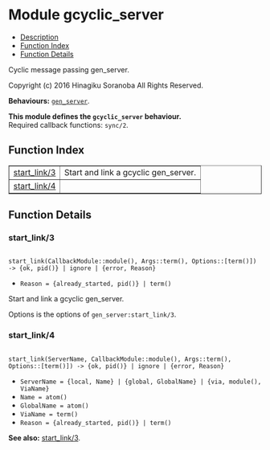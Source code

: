 

# Module gcyclic_server #
* [Description](#description)
* [Function Index](#index)
* [Function Details](#functions)

Cyclic message passing gen_server.

Copyright (c) 2016 Hinagiku Soranoba All Rights Reserved.

__Behaviours:__ [`gen_server`](gen_server.md).

__This module defines the `gcyclic_server` behaviour.__<br /> Required callback functions: `sync/2`.

<a name="index"></a>

## Function Index ##


<table width="100%" border="1" cellspacing="0" cellpadding="2" summary="function index"><tr><td valign="top"><a href="#start_link-3">start_link/3</a></td><td>Start and link a gcyclic gen_server.</td></tr><tr><td valign="top"><a href="#start_link-4">start_link/4</a></td><td></td></tr></table>


<a name="functions"></a>

## Function Details ##

<a name="start_link-3"></a>

### start_link/3 ###

<pre><code>
start_link(CallbackModule::module(), Args::term(), Options::[term()]) -&gt; {ok, pid()} | ignore | {error, Reason}
</code></pre>

<ul class="definitions"><li><code>Reason = {already_started, pid()} | term()</code></li></ul>

Start and link a gcyclic gen_server.

Options is the options of `gen_server:start_link/3`.

<a name="start_link-4"></a>

### start_link/4 ###

<pre><code>
start_link(ServerName, CallbackModule::module(), Args::term(), Options::[term()]) -&gt; {ok, pid()} | ignore | {error, Reason}
</code></pre>

<ul class="definitions"><li><code>ServerName = {local, Name} | {global, GlobalName} | {via, module(), ViaName}</code></li><li><code>Name = atom()</code></li><li><code>GlobalName = atom()</code></li><li><code>ViaName = term()</code></li><li><code>Reason = {already_started, pid()} | term()</code></li></ul>

__See also:__ [start_link/3](#start_link-3).

